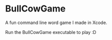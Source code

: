 # BullCowGame
A fun command line word game I made in Xcode.

Run the BullCowGame executable to play :D
